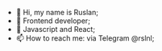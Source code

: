 - 👋 Hi, my name is Ruslan;
- 👀 Frontend developer;
- 🌱 Javascript and React;
- 📫 How to reach me: via Telegram @rslnl;

<!---
russlandy/russlandy is a ✨ special ✨ repository because its `README.md` (this file) appears on your GitHub profile.
You can click the Preview link to take a look at your changes.
--->
